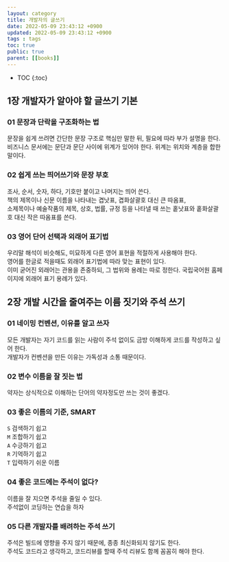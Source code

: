 ```yaml
---
layout: category
title: 개발자의 글쓰기 
date: 2022-05-09 23:43:12 +0900
updated: 2022-05-09 23:43:12 +0900
tags : tags
toc: true
public: true
parent: [[books]]
---
```

* TOC
{:toc}

## 1장 개발자가 알아야 할 글쓰기 기본
### 01 문장과 단락을 구조화하는 법
문장을 쉽게 쓰려면 간단한 문장 구조로 핵심만 말한 뒤, 필요에 따라 부가 설명을 한다.<br/>
비즈니스 문서에는 문단과 문단 사이에 위계가 있어야 한다. 위계는 위치와 계층을 합한 말이다. 

### 02 쉽게 쓰는 띄어쓰기와 문장 부호
조사, 순서, 숫자, 하다, 기호만 붙이고 나머지는 띄어 쓴다.<br/>
책의 제목이나 신문 이름을 나타내는 겹낫표, 겹화살괄호 대신 큰 따옴표,<br/> 
소제목이나 예술작품의 제목, 상호, 법률, 규정 등을 나타낼 때 쓰는 홑낫표와 홑화살괄호 대신 작은 따옴표를 쓴다. 

### 03 영어 단어 선택과 외래어 표기법
우리말 해석이 비슷해도, 미묘하게 다른 영어 표현을 적절하게 사용해야 한다. <br/>
영어를 한글로 적을때도 외래어 표기법에 따라 맞는 표현이 있다. <br/>
이미 굳어진 외래어는 관용을 존중하되, 그 법위와 용례는 따로 정한다. 국립국어원 홈페이지에 외래어 표기 용례가 있다.

## 2장 개발 시간을 줄여주는 이름 짓기와 주석 쓰기
### 01 네이밍 컨벤션, 이유를 알고 쓰자
모든 개발자는 자기 코드를 읽는 사람이 주석 없이도 금방 이해하게 코드를 작성하고 싶어 한다.<br/>
개발자가 컨벤션을 만든 이유는 가독성과 소통 때문이다.

### 02 변수 이름을 잘 짓는 법
약자는 상식적으로 이해하는 단어의 약자정도만 쓰는 것이 좋겠다.<br/>

### 03 좋은 이름의 기준, SMART
`S` 검색하기 쉽고<br/>
`M` 조합하기 쉽고<br/>
`A` 수긍하기 쉽고<br/>
`R` 기억하기 쉽고<br/>
`T` 입력하기 쉬운 이름

### 04 좋은 코드에는 주석이 없다?
이름을 잘 지으면 주석을 줄일 수 있다.<br/>
주석없이 코딩하는 연습을 하자

### 05 다른 개발자를 배려하는 주석 쓰기
주석은 빌드에 영향을 주지 않기 때문에, 종종 최신화되지 않기도 한다.<br/>
주석도 코드라고 생각하고, 코드리뷰를 할때 주석 리뷰도 함께 꼼꼼히 해야 한다.
